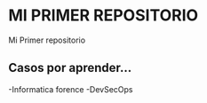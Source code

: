 # MI PRIMER REPOSITORIO
Mi Primer repositorio

## Casos por aprender...

-Informatica forence
-DevSecOps
